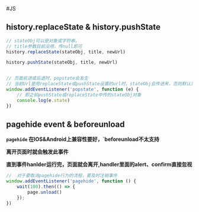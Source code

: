 #JS
## history.replaceState & history.pushState
```js
// stateObj可以是对象或字符串，
// title参数目前没用，传null即可
history.replaceState(stateObj, title, newUrl)

history.pushState(stateObj, title, newUrl)


// 页面前进或后退时，popstate会发生
// 当前Url是用replaceState或pushState设置的url时，stateObj会传进来，否则默认为null
window.addEventListener('popstate', function (e) {
    // 即之前pushState或replaceState中传的stateObj对象
    console.log(e.state)
})
```

## pagehide event & beforeunload
**`pagehide` 在IOS&Android上兼容性要好，`beforeunload不太支持**

**离开页面时就会触发此事件**

**直到事件hanlder运行完，页面就会离开,handler里面的alert、confirm直接忽视**

```js
//  对于要取消pagehide行为的流程，要及时注销事件
window.addEventListener('pagehide', function () {
    wait(100).then(() => {
        page.unload()
    });
})
```

